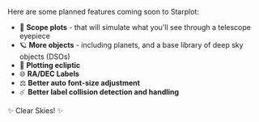 
Here are some planned features coming soon to Starplot:

- 🔭 **Scope plots** - that will simulate what you'll see through a telescope eyepiece
- 🪐 **More objects** - including planets, and a base library of deep sky objects (DSOs)
- 💫 **Plotting ecliptic**
- 🌐 **RA/DEC Labels**
- ⚖️ **Better auto font-size adjustment**
- ☄️ **Better label collision detection and handling**

✨ Clear Skies! ✨
